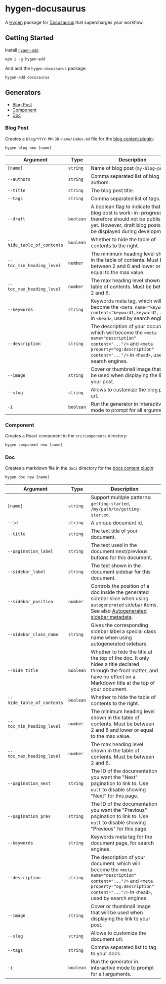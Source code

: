 # hygen-docusaurus

A [Hygen](https://github.com/jondot/hygen) package for [Docusaurus](https://github.com/facebook/docusaurus) that supercharges your workflow.

## Getting Started

Install [`hygen-add`](https://github.com/jondot/hygen-add):

```
npm i -g hygen-add
```

And add the `hygen-docusaurus` package:

```
hygen-add docusaurus
```

## Generators

- [Blog Post](#blog-post)
- [Component](#component)
- [Doc](#doc)

### Blog Post

Creates a `blog/YYYY-MM-DD-name/index.md` file for the [blog content plugin](https://docusaurus.io/docs/api/plugins/@docusaurus/plugin-content-blog):

```
hygen blog new [name]
```

| Argument                   | Type      | Description                                                                                                                                                                                   |
| -------------------------- | --------- | --------------------------------------------------------------------------------------------------------------------------------------------------------------------------------------------- |
| `[name]`                   | `string`  | Name of blog post (`my-blog-post`)                                                                                                                                                            |
| `--authors`                | `string`  | Comma separated list of blog post authors.                                                                                                                                                    |
| `--title`                  | `string`  | The blog post title.                                                                                                                                                                          |
| `--tags`                   | `string`  | Comma separated list of tags.                                                                                                                                                                 |
| `--draft`                  | `boolean` | A boolean flag to indicate that the blog post is work-in-progress and therefore should not be published yet. However, draft blog posts will be displayed during development.                  |
| `--hide_table_of_contents` | `boolean` | Whether to hide the table of contents to the right.                                                                                                                                           |
| `--toc_min_heading_level`  | `number`  | The minimum heading level shown in the table of contents. Must be between 2 and 6 and lower or equal to the max value.                                                                        |
| `--toc_max_heading_level`  | `number`  | The max heading level shown in the table of contents. Must be between 2 and 6.                                                                                                                |
| `--keywords`               | `string`  | Keywords meta tag, which will become the `<meta name="keywords" content="keyword1,keyword2,..."/>` in `<head>`, used by search engines.                                                       |
| `--description`            | `string`  | The description of your document, which will become the `<meta name="description" content="..."/>` and `<meta property="og:description" content="..."/>` in `<head>`, used by search engines. |
| `--image`                  | `string`  | Cover or thumbnail image that will be used when displaying the link to your post.                                                                                                             |
| `--slug`                   | `string`  | Allows to customize the blog post url.                                                                                                                                                        |
| `-i`                       | `boolean` | Run the generator in interactive mode to prompt for all arguments.                                                                                                                            |

### Component

Creates a React component in the `src/components` directory:

```
hygen component new [name]
```

### Doc

Creates a markdown file in the `docs` directory for the [docs content plugin](https://docusaurus.io/docs/api/plugins/@docusaurus/plugin-content-docs):

```
hygen doc new [name]
```

| Argument                   | Type      | Description                                                                                                                                                                                          |
| -------------------------- | --------- | ---------------------------------------------------------------------------------------------------------------------------------------------------------------------------------------------------- |
| `[name]`                   | `string`  | Support multiple patterns: `getting-started`, `/my/path/to/getting-started`.                                                                                                                         |
| `--id`                     | `string`  | A unique document id.                                                                                                                                                                                |
| `--title`                  | `string`  | The text title of your document.                                                                                                                                                                     |
| `--pagination_label`       | `string`  | The text used in the document next/previous buttons for this document.                                                                                                                               |
| `--sidebar_label`          | `string`  | The text shown in the document sidebar for this document.                                                                                                                                            |
| `--sidebar_position`       | `number`  | Controls the position of a doc inside the generated sidebar slice when using `autogenerated` sidebar items. See also [Autogenerated sidebar metadata](/docs/sidebar#autogenerated-sidebar-metadata). |
| `--sidebar_class_name`     | `string`  | Gives the corresponding sidebar label a special class name when using autogenerated sidebars.                                                                                                        |
| `--hide_title`             | `boolean` | Whether to hide the title at the top of the doc. It only hides a title declared through the front matter, and have no effect on a Markdown title at the top of your document.                        |
| `--hide_table_of_contents` | `boolean` | Whether to hide the table of contents to the right.                                                                                                                                                  |
| `--toc_min_heading_level`  | `number`  | The minimum heading level shown in the table of contents. Must be between 2 and 6 and lower or equal to the max value.                                                                               |
| `--toc_max_heading_level`  | `number`  | The max heading level shown in the table of contents. Must be between 2 and 6.                                                                                                                       |
| `--pagination_next`        | `string`  | The ID of the documentation you want the "Next" pagination to link to. Use `null` to disable showing "Next" for this page.                                                                           |
| `--pagination_prev`        | `string`  | The ID of the documentation you want the "Previous" pagination to link to. Use `null` to disable showing "Previous" for this page.                                                                   |
| `--keywords`               | `string`  | Keywords meta tag for the document page, for search engines.                                                                                                                                         |
| `--description`            | `string`  | The description of your document, which will become the `<meta name="description" content="..."/>` and `<meta property="og:description" content="..."/>` in `<head>`, used by search engines.        |
| `--image`                    | `string`  | Cover or thumbnail image that will be used when displaying the link to your post.                                                                                                                    |
| `--slug`                   | `string`  | Allows to customize the document url.                                                                                                                                                                |
| `--tags`                   | `string`  | Comma separated list to tag to your docs.                                                                                                                                                            |
| `-i`                       | `boolean` | Run the generator in interactive mode to prompt for all arguments.                                                                                                                                   |
